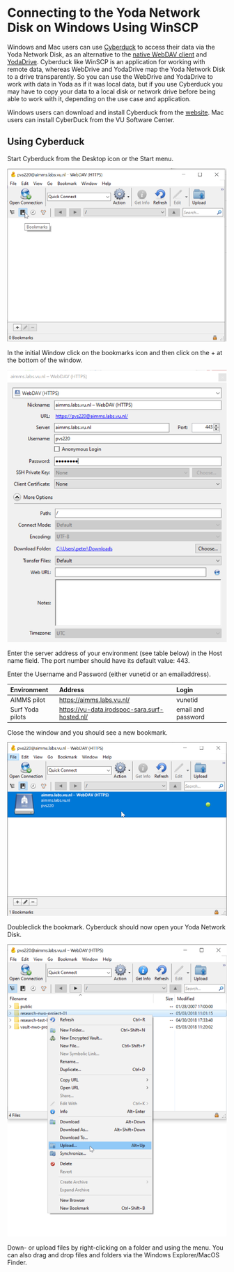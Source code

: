 # Connecting to the Yoda Network Disk on Windows Using WinSCP

Windows and Mac users can use [Cyberduck](https://cyberduck.io/) to access their data via the Yoda Network Disk,
as an alternative to the [native WebDAV client](yoda-disk-windowsnative.md) and
[YodaDrive](yoda-disk-yodadrive.md). Cyberduck like WinSCP is an application for working with remote data,
whereas WebDrive and YodaDrive map the Yoda Network Disk to a drive transparently. So you can
use the WebDrive and YodaDrive to work with data in Yoda as if it was local data, but if you use
Cyberduck you may have to copy your data to a local disk or network drive before being able to work with it,
depending on the use case and application.

Windows users can download and install Cyberduck from the [website](https://cyberduck.io/download/). Mac users can install CyberDuck from the VU Software Center. 

## Using Cyberduck

Start Cyberduck from the Desktop icon or the Start menu.

![alt text](screenshots/screenshot-cyberduck-start.png "Screenshot Cyberduck: start")

In the initial Window click on the bookmarks icon and then click on the + at the bottom of the window.

![alt text](screenshots/screenshot-cyberduck-connectfolder.png "Screenshot Cyberduck: settings")

Enter the server address of your environment (see table below) in the Host name field. The port number should have its default value: 443.

Enter the Username and Password (either vunetid or an emailaddress).

| Environment          | Address | Login                  |
|:-------------------- |:------------|:-------------------------|
| AIMMS pilot | https://aimms.labs.vu.nl/ | vunetid | 
| Surf Yoda pilots | https://vu-data.irodspoc-sara.surf-hosted.nl/ | email and password |

Close the window and you should see a new bookmark.

![alt text](screenshots/screenshot-cyberduck-bookmark.png "Screenshot Cyberduck: bookmark")

Doubleclick the bookmark. Cyberduck should now open your Yoda Network Disk.

![alt text](screenshots/screenshot-cyberduck-contextmenu.png "Screenshot Cyberduck: menu")

Down- or upload files by right-clicking on a folder and using the menu. You can also drag and drop files and folders via the Windows Explorer/MacOS Finder.
